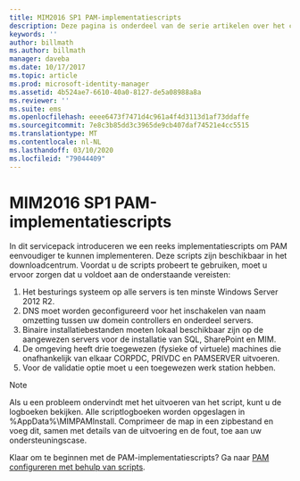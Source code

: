 ```yaml
---
title: MIM2016 SP1 PAM-implementatiescripts
description: Deze pagina is onderdeel van de serie artikelen over het configureren van Privileged Identity Manager met behulp van scripts. De pagina bevat een lijst met aannames met betrekking tot de omgeving.
keywords: ''
author: billmath
ms.author: billmath
manager: daveba
ms.date: 10/17/2017
ms.topic: article
ms.prod: microsoft-identity-manager
ms.assetid: 4b524ae7-6610-40a0-8127-de5a08988a8a
ms.reviewer: ''
ms.suite: ems
ms.openlocfilehash: eeee6473f7471d4c961a4f4d3113d1af73ddaffe
ms.sourcegitcommit: 7e8c3b85dd3c3965de9cb407daf74521e4cc5515
ms.translationtype: MT
ms.contentlocale: nl-NL
ms.lasthandoff: 03/10/2020
ms.locfileid: "79044409"
---
```

# <a name="mim2016-sp1-pam-deployment-scripts"></a>MIM2016 SP1 PAM-implementatiescripts

In dit servicepack introduceren we een reeks implementatiescripts om PAM eenvoudiger te kunnen implementeren. Deze scripts zijn beschikbaar in het downloadcentrum. Voordat u de scripts probeert te gebruiken, moet u ervoor zorgen dat u voldoet aan de onderstaande vereisten:

1. Het besturings systeem op alle servers is ten minste Windows Server 2012 R2.
2. DNS moet worden geconfigureerd voor het inschakelen van naam omzetting tussen uw domein controllers en onderdeel servers.
3. Binaire installatiebestanden moeten lokaal beschikbaar zijn op de aangewezen servers voor de installatie van SQL, SharePoint en MIM.
4. De omgeving heeft drie toegewezen (fysieke of virtuele) machines die onafhankelijk van elkaar CORPDC, PRIVDC en PAMSERVER uitvoeren.
5. Voor de validatie optie moet u een toegewezen werk station hebben.

>[!NOTE]
>Als u een probleem ondervindt met het uitvoeren van het script, kunt u de logboeken bekijken. Alle scriptlogboeken worden opgeslagen in %AppData%\MIMPAMInstall. Comprimeer de map in een zipbestand en voeg dit, samen met details van de uitvoering en de fout, toe aan uw ondersteuningscase.

Klaar om te beginnen met de PAM-implementatiescripts? Ga naar [PAM configureren met behulp van scripts](./pam/sp1-pam-configure-using-scripts.md).
